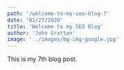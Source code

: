 ```yaml
---
path: '/welcome-to-my-seo-blog-7'
date: '01/27/2020'
title: 'Welcome to my SEO Blog'
author: 'John Grattan'
image: '../images/bg-img-google.jpg'
---
```


This is my 7th blog post.
